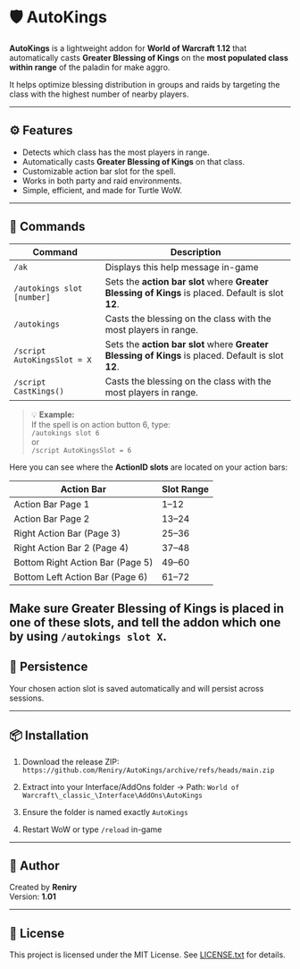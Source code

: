 # 🛡️ AutoKings

**AutoKings** is a lightweight addon for **World of Warcraft 1.12** that automatically casts **Greater Blessing of Kings** on the **most populated class within range** of the paladin for make aggro.

It helps optimize blessing distribution in groups and raids by targeting the class with the highest number of nearby players.

---

## ⚙️ Features

- Detects which class has the most players in range.
- Automatically casts **Greater Blessing of Kings** on that class.
- Customizable action bar slot for the spell.
- Works in both party and raid environments.
- Simple, efficient, and made for Turtle WoW.

---

## 🧙 Commands

| Command | Description |
|--------|-------------|
| `/ak` | Displays this help message in-game |
| `/autokings slot [number]` | Sets the **action bar slot** where **Greater Blessing of Kings** is placed. Default is slot **12**. |
| `/autokings` | Casts the blessing on the class with the most players in range. |
| `/script AutoKingsSlot = X` | Sets the **action bar slot** where **Greater Blessing of Kings** is placed. Default is slot **12**. |
| `/script CastKings()` | Casts the blessing on the class with the most players in range. |

> 💡 **Example:**  
> If the spell is on action button 6, type:  
> `/autokings slot 6`  
> or  
> `/script AutoKingsSlot = 6`

Here you can see where the **ActionID slots** are located on your action bars:

| Action Bar               | Slot Range  |
|--------------------------|-------------|
| Action Bar Page 1        | 1–12        |
| Action Bar Page 2        | 13–24       |
| Right Action Bar (Page 3)| 25–36       |
| Right Action Bar 2 (Page 4) | 37–48    |
| Bottom Right Action Bar (Page 5) | 49–60 |
| Bottom Left Action Bar (Page 6)  | 61–72 |

Make sure **Greater Blessing of Kings** is placed in one of these slots, and tell the addon which one by using `/autokings slot X`. 
---

## 💾 Persistence

Your chosen action slot is saved automatically and will persist across sessions.

---

## 📦 Installation

1. Download the release ZIP:
   `https://github.com/Reniry/AutoKings/archive/refs/heads/main.zip`

2. Extract into your Interface/AddOns folder
   → Path: `World of Warcraft\_classic_\Interface\AddOns\AutoKings`

3. Ensure the folder is named exactly `AutoKings`

4. Restart WoW or type `/reload` in-game

---

## 👤 Author

Created by **Reniry**  
Version: **1.01**

---

## 📜 License

This project is licensed under the MIT License. See [LICENSE.txt](LICENSE.txt) for details.